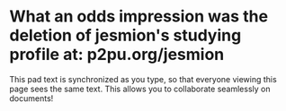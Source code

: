# What an odds impression was the deletion of jesmion's studying profile at: p2pu.org/jesmion

This pad text is synchronized as you type, so that everyone viewing this page sees the same text.  This allows you to collaborate seamlessly on documents!